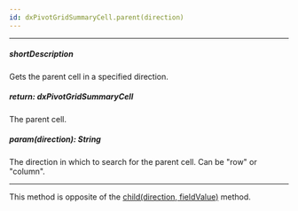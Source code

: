 ```yaml
---
id: dxPivotGridSummaryCell.parent(direction)
---
```

---
##### shortDescription
Gets the parent cell in a specified direction.

##### return: dxPivotGridSummaryCell
The parent cell.

##### param(direction): String
The direction in which to search for the parent cell. Can be "row" or "column".

---
This method is opposite of the [child(direction, fieldValue)](/api-reference/10%20UI%20Components/dxPivotGrid/5%20Summary%20Cell/child(direction_fieldValue).md '/Documentation/ApiReference/UI_Components/dxPivotGrid/Summary_Cell/#childdirection_fieldValue') method.